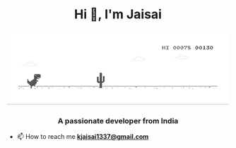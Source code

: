 <h1 align="center">Hi 👋, I'm Jaisai</h1>

![image](https://github.com/jaisai1337/jaisai1337/blob/main/dino.gif)

<h3 align="center">A passionate developer from India</h3>

- 📫 How to reach me **kjaisai1337@gmail.com**
